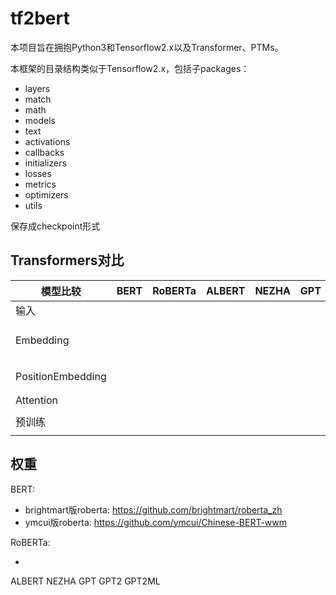 # tf2bert

本项目旨在拥抱Python3和Tensorflow2.x以及Transformer、PTMs。

本框架的目录结构类似于Tensorflow2.x，包括子packages：
- layers
- match
- math
- models
- text
- activations
- callbacks
- initializers
- losses
- metrics
- optimizers
- utils


保存成checkpoint形式





## Transformers对比



| 模型比较          | BERT | RoBERTa | ALBERT | NEZHA | GPT  | GPT2                                 | GPT2ML | LM   | UniLM |
| ----------------- | ---- | ------- | ------ | ----- | ---- | ------------------------------------ | ------ | ---- | ----- |
| 输入              |      |         |        |       |      |                                      |        |      |       |
| Embedding         |      |         |        |       |      | Embedding-Token + Embedding-Position |        |      |       |
| PositionEmbedding |      |         |        |       |      | 经典的可训练PositionEmbedding        |        |      |       |
| Attention         |      |         |        |       |      |                                      |        |      |       |
|                   |      |         |        |       |      |                                      |        |      |       |
| 预训练            |      |         |        |       |      |                                      |        |      |       |
|                   |      |         |        |       |      |                                      |        |      |       |



## 权重





BERT:

- brightmart版roberta: https://github.com/brightmart/roberta_zh
- ymcui版roberta: https://github.com/ymcui/Chinese-BERT-wwm

RoBERTa:

- 





ALBERT    NEZHA    GPT    GPT2    GPT2ML